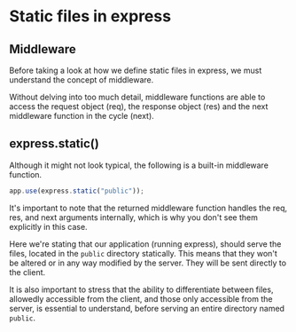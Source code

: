 # Static files in express

## Middleware
Before taking a look at how we define static files in express, we must understand the concept of middleware.

Without delving into too much detail, middleware functions are able to access the request object (req), the response object (res) and the next middleware function in the cycle (next).

## express.static()
Although it might not look typical, the following is a built-in middleware function.

```javascript
app.use(express.static("public"));
```
It's important to note that the returned middleware function handles the req, res, and next arguments internally, which is why you don't see them explicitly in this case.

Here we're stating that our application (running express), should serve the files, located in the `public` directory statically.
This means that they won't be altered or in any way modified by the server. They will be sent directly to the client.

It is also important to stress that the ability to differentiate between files, allowedly accessible from the client, and those only accessible from the server, is essential to understand, before serving an entire directory named `public`.
